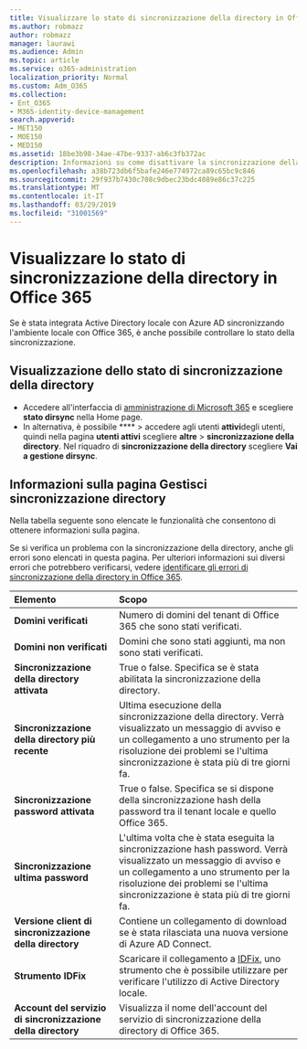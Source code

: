 ```yaml
---
title: Visualizzare lo stato di sincronizzazione della directory in Office 365
ms.author: robmazz
author: robmazz
manager: laurawi
ms.audience: Admin
ms.topic: article
ms.service: o365-administration
localization_priority: Normal
ms.custom: Adm_O365
ms.collection:
- Ent_O365
- M365-identity-device-management
search.appverid:
- MET150
- MOE150
- MED150
ms.assetid: 18be3b98-34ae-47be-9337-ab6c3fb372ac
description: Informazioni su come disattivare la sincronizzazione della directory. È anche possibile visualizzarne lo stato.
ms.openlocfilehash: a38b723db6f5bafe246e774972ca89c65bc9c846
ms.sourcegitcommit: 29f937b7430c708c9dbec23bdc4089e86c37c225
ms.translationtype: MT
ms.contentlocale: it-IT
ms.lasthandoff: 03/29/2019
ms.locfileid: "31001569"
---
```

# <a name="view-directory-synchronization-status-in-office-365"></a>Visualizzare lo stato di sincronizzazione della directory in Office 365

Se è stata integrata Active Directory locale con Azure AD sincronizzando l'ambiente locale con Office 365, è anche possibile controllare lo stato della sincronizzazione.
  
## <a name="view-directory-synchronization-status"></a>Visualizzazione dello stato di sincronizzazione della directory

- Accedere all'interfaccia di [amministrazione di Microsoft 365](https://admin.microsoft.com) e scegliere **stato dirsync** nella Home page.
- In alternativa, è possibile **** \> accedere agli utenti **attivi**degli utenti, quindi nella pagina **utenti attivi** scegliere **altre** \> **sincronizzazione della directory**. Nel riquadro di **sincronizzazione della directory** scegliere **Vai a gestione dirsync**.

## <a name="information-on-the-manage-directory-synchronization-page"></a>Informazioni sulla pagina Gestisci sincronizzazione directory

Nella tabella seguente sono elencate le funzionalità che consentono di ottenere informazioni sulla pagina.
  
Se si verifica un problema con la sincronizzazione della directory, anche gli errori sono elencati in questa pagina. Per ulteriori informazioni sui diversi errori che potrebbero verificarsi, vedere [identificare gli errori di sincronizzazione della directory in Office 365](identify-directory-synchronization-errors.md).
  
|**Elemento**|**Scopo**|
|:-----|:-----|
|**Domini verificati** | Numero di domini del tenant di Office 365 che sono stati verificati. |
|**Domini non verificati** | Domini che sono stati aggiunti, ma non sono stati verificati. |
|**Sincronizzazione della directory attivata** |True o false. Specifica se è stata abilitata la sincronizzazione della directory. |
|**Sincronizzazione della directory più recente** | Ultima esecuzione della sincronizzazione della directory. Verrà visualizzato un messaggio di avviso e un collegamento a uno strumento per la risoluzione dei problemi se l'ultima sincronizzazione è stata più di tre giorni fa. |
|**Sincronizzazione password attivata** | True o false. Specifica se si dispone della sincronizzazione hash della password tra il tenant locale e quello Office 365. |
|**Sincronizzazione ultima password** | L'ultima volta che è stata eseguita la sincronizzazione hash password. Verrà visualizzato un messaggio di avviso e un collegamento a uno strumento per la risoluzione dei problemi se l'ultima sincronizzazione è stata più di tre giorni fa. |
|**Versione client di sincronizzazione della directory** | Contiene un collegamento di download se è stata rilasciata una nuova versione di Azure AD Connect. |
|**Strumento IDFix** | Scaricare il collegamento a [IDFix](install-and-run-idfix.md), uno strumento che è possibile utilizzare per verificare l'utilizzo di Active Directory locale. |
|**Account del servizio di sincronizzazione della directory** | Visualizza il nome dell'account del servizio di sincronizzazione della directory di Office 365. |